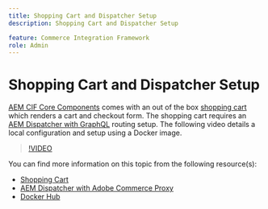 ```yaml
---
title: Shopping Cart and Dispatcher Setup
description: Shopping Cart and Dispatcher Setup

feature: Commerce Integration Framework
role: Admin
---
```


# Shopping Cart and Dispatcher Setup

[AEM CIF Core Components](https://github.com/adobe/aem-core-cif-components) comes with an out of the box [shopping cart](https://github.com/adobe/aem-core-cif-components/tree/master/ui.apps/src/main/content/jcr_root/apps/core/cif/components/commerce/minicart/v1/minicart) which renders a cart and checkout form. The shopping cart requires an [AEM Dispatcher with GraphQL](https://github.com/adobe/aem-core-cif-components/blob/master/dispatcher) routing setup. The following video details a local configuration and setup using a Docker image.

>[!VIDEO](https://video.tv.adobe.com/v/29656/?quality=12)

You can find more information on this topic from the following resource(s):

- [Shopping Cart](https://github.com/adobe/aem-core-cif-components/tree/master/ui.apps/src/main/content/jcr_root/apps/core/cif/components/commerce/minicart/v1/minicart)
- [AEM Dispatcher with Adobe Commerce Proxy](https://github.com/adobe/aem-core-cif-components/tree/master/dispatcher)
- [Docker Hub](https://hub.docker.com/)

